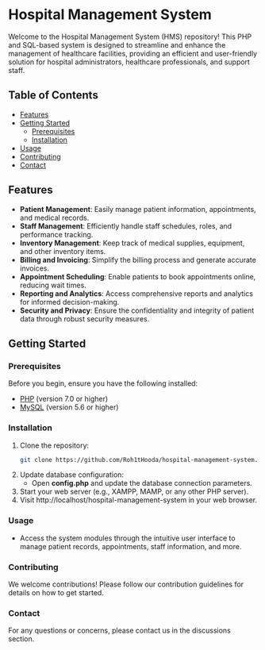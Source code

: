 # Hospital Management System

Welcome to the Hospital Management System (HMS) repository! This PHP and SQL-based system is designed to streamline and enhance the management of healthcare facilities, providing an efficient and user-friendly solution for hospital administrators, healthcare professionals, and support staff.

## Table of Contents
- [Features](#features)
- [Getting Started](#getting-started)
  - [Prerequisites](#prerequisites)
  - [Installation](#installation)
- [Usage](#usage)
- [Contributing](#contributing)
- [Contact](#contact)

## Features
- **Patient Management**: Easily manage patient information, appointments, and medical records.
- **Staff Management**: Efficiently handle staff schedules, roles, and performance tracking.
- **Inventory Management**: Keep track of medical supplies, equipment, and other inventory items.
- **Billing and Invoicing**: Simplify the billing process and generate accurate invoices.
- **Appointment Scheduling**: Enable patients to book appointments online, reducing wait times.
- **Reporting and Analytics**: Access comprehensive reports and analytics for informed decision-making.
- **Security and Privacy**: Ensure the confidentiality and integrity of patient data through robust security measures.

## Getting Started
### Prerequisites
Before you begin, ensure you have the following installed:
- [PHP](https://www.php.net/) (version 7.0 or higher)
- [MySQL](https://www.mysql.com/) (version 5.6 or higher)

### Installation
1. Clone the repository:
   ```bash
   git clone https://github.com/Roh1tHooda/hospital-management-system.git
   ```
2. Update database configuration:
   - Open **config.php** and update the database connection parameters.
3. Start your web server (e.g., XAMPP, MAMP, or any other PHP server).
4. Visit http://localhost/hospital-management-system in your web browser.

### Usage
- Access the system modules through the intuitive user interface to manage patient records, appointments, staff information, and more.

### Contributing
We welcome contributions! Please follow our contribution guidelines for details on how to get started.

### Contact
For any questions or concerns, please contact us in the discussions section.
